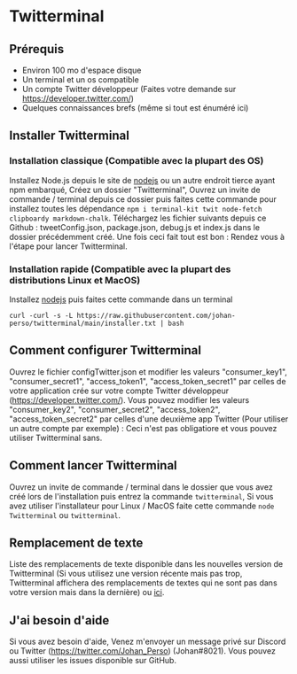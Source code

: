 # Twitterminal

## Prérequis

  - Environ 100 mo d'espace disque
  - Un terminal et un os compatible
  - Un compte Twitter développeur (Faites votre demande sur https://developer.twitter.com/)
  - Quelques connaissances brefs (même si tout est énuméré ici)
  

## Installer Twitterminal

### Installation classique (Compatible avec la plupart des OS)
Installez Node.js depuis le site de [nodejs](https://nodejs.org/) ou un autre endroit tierce ayant npm embarqué, Créez un dossier "Twitterminal", Ouvrez un invite de commande / terminal depuis ce dossier puis faites cette commande pour installez toutes les dépendance `npm i terminal-kit twit node-fetch clipboardy markdown-chalk`. Téléchargez les fichier suivants depuis ce Github : tweetConfig.json, package.json, debug.js et index.js dans le dossier précédemment créé. Une fois ceci fait tout est bon : Rendez vous à l'étape pour lancer Twitterminal.


### Installation rapide (Compatible avec la plupart des distributions Linux et MacOS)
Installez [nodejs](https://nodejs.org/) puis faites cette commande dans un terminal
```
curl -curl -s -L https://raw.githubusercontent.com/johan-perso/twitterminal/main/installer.txt | bash
```


## Comment configurer Twitterminal

Ouvrez le fichier configTwitter.json et modifier les valeurs "consumer_key1", "consumer_secret1", "access_token1", "access_token_secret1" par celles de votre application crée sur votre compte Twitter développeur (https://developer.twitter.com/). Vous pouvez modifier les valeurs "consumer_key2", "consumer_secret2", "access_token2", "access_token_secret2" par celles d'une deuxième app Twitter (Pour utiliser un autre compte par exemple) : Ceci n'est pas obligatiore et vous pouvez utiliser Twitterminal sans.


## Comment lancer Twitterminal

Ouvrez un invite de commande / terminal dans le dossier que vous avez créé lors de l'installation puis entrez la commande `twitterminal`, Si vous avez utiliser l'installateur pour Linux / MacOS faite cette commande `node Twitterminal` ou `twitterminal`.


## Remplacement de texte

Liste des remplacements de texte disponible dans les nouvelles version de Twitterminal (Si vous utilisez une version récente mais pas trop, Twitterminal affichera des remplacements de textes qui ne sont pas dans votre version mais dans la dernière) ou [ici](https://github.com/johan-perso/twitterminal/blob/main/replace-text.md).


## J'ai besoin d'aide

Si vous avez besoin d'aide, Venez m'envoyer un message privé sur Discord ou Twitter (https://twitter.com/Johan_Perso) (Johan#8021). Vous pouvez aussi utiliser les issues disponible sur GitHub.
